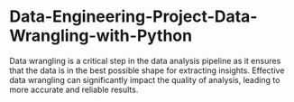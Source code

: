 # Data-Engineering-Project-Data-Wrangling-with-Python
Data wrangling is a critical step in the data analysis pipeline as it ensures that the data is in the best possible shape for extracting insights. Effective data wrangling can significantly impact the quality of analysis, leading to more accurate and reliable results.
